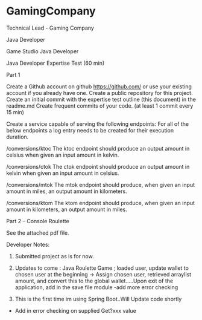 # GamingCompany
Technical Lead - Gaming Company

Java Developer

Game Studio Java Developer

Java Developer Expertise Test (60 min)

Part 1

Create a Github account  on github https://github.com/ or use your existing account if you already have one.
Create a public repository for this project.
Create an initial commit with the expertise test outline (this document)  in the readme.md
Create frequent commits of your code. (at least 1 commit every 15 min)

Create a service capable of serving the following endpoints:
For all of the below endpoints a log entry needs to be created for their execution duration.

/conversions/ktoc
The ktoc endpoint should produce an output amount in celsius when given an input amount in kelvin.

/conversions/ctok
The ctok endpoint should produce an output amount in kelvin when given an input amount in celsius.

/conversions/mtok
The mtok endpoint should produce, when given an input amount in miles, an output amount in kilometers.

/conversions/ktom
The ktom endpoint should produce, when given an input amount in kilometers, an output amount in miles.

Part 2 – Console Roulette

See the attached pdf file.


Developer Notes:

1. Submitted project as is for now.

2. Updates to come : Java Roulette Game ; loaded user, update wallet to chosen user at the beginning -> Assign chosen user, retrieved arraylist amount, and convert this to the global wallet.....Upon exit of the application, add in the save file module
-add more error checking

3. This is the first time im using Spring Boot..Will Update code shortly
- Add in error checking on supplied Get?xxx value



